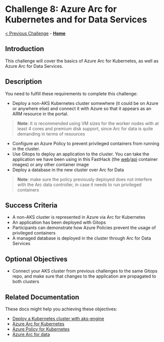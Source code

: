 # Challenge 8: Azure Arc for Kubernetes and for Data Services

[< Previous Challenge](./07-aks_mesh.md) - **[Home](../README.md)**

## Introduction

This challenge will cover the basics of Azure Arc for Kubernetes, as well as Azure Arc for Data Services.

## Description

You need to fulfill these requirements to complete this challenge:

- Deploy a non-AKS Kubernetes cluster somewhere (it could be on Azure or anywhere else) and connect it with Azure so that it appears as an ARM resource in the portal.
> **Note**: It is recommended using VM sizes for the worker nodes with at least 4 cores and premium disk support, since Arc for data is quite demanding in terms of resources
- Configure an Azure Policy to prevent privileged containers from running in the cluster.
- Use Gitops to deploy an application to the cluster. You can take the application we have been using in this FastHack (the [web](./web/README.md)/[api](./api/README.md) container images) or any other container image
- Deploy a database in the new cluster over Arc for Data
> **Note**: make sure the policy previously deployed does not interfere with the Arc data controller, in case it needs to run privileged containers

## Success Criteria

- A non-AKS cluster is represented in Azure via Arc for Kubernetes
- An application has been deployed with Gitops
- Participants can demonstrate how Azure Policies prevent the usage of privileged containers
- A managed database is deployed in the cluster through Arc for Data Services

## Optional Objectives

- Connect your AKS cluster from previous challenges to the same Gitops repo, and make sure that changes to the application are propagated to both clusters

## Related Documentation

These docs might help you achieving these objectives:

- [Deploy a Kubernetes cluster with aks-engine](https://github.com/Azure/aks-engine/blob/master/docs/tutorials/quickstart.md)
- [Azure Arc for Kubernetes](https://docs.microsoft.com/azure/azure-arc/kubernetes/overview)
- [Azure Policy for Kubernetes](https://docs.microsoft.com/azure/governance/policy/concepts/policy-for-kubernetes)
- [Azure Arc for data](https://docs.microsoft.com/azure/azure-arc/data/overview)
